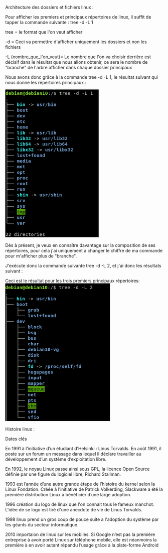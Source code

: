Architecture des dossiers et fichiers linux :

Pour afficher les premiers et principaux répertoires de linux, il suffit de tapper la commande suivante : tree -d -L 1

tree = le format que l'on veut afficher 

-d = Ceci va permettre d'afficher uniquement les dossiers et non les fichiers

-L (nombre_que_l'on_veut)= Le nombre que l'on va choisir derrière est décisif dans le résultat que nous allons obtenir, ce sera le nombre de "branche" de l'arbre afficher dans chaque dossier principaux

Nous avons donc grâce à la commande tree -d -L 1, le résultat suivant qui nous donne les répertoires principaux :


![alt text](https://github.com/kevinguyodo/linux/blob/main/Cours%20linux%201.PNG?raw=true)

Dès à présent, je veux en connaître davantage sur la composition de ses répertoires, pour cela j'ai uniquement à changer le chiffre de ma commande pour m'afficher plus de "branche".

J'exécute donc la commande suivante tree -d -L 2, et j'ai donc les résultats suivant :

Ceci est le résultat pour les trois premiers principaux répertoires: 
![alt text](https://github.com/kevinguyodo/linux/blob/main/bin%20boot%20dev.PNG?raw=true)




Histoire linux :

Dates clés

En 1991 à l’initiative d’un étudiant d’Helsinki : Linus Torvalds. En août 1991, il poste sur un forum un message dans lequel il déclare travailler au développement d’un système d’exploitation libre.

En 1992, le noyau Linux passe ainsi sous GPL, la licence Open Source définie par une figure du logiciel libre, Richard Stallman.

1993 est l’année d’une autre grande étape de l’histoire du kernel selon la Linux Fondation. Créée à l’initiative de Patrick Volkerding, Slackware a été la première distribution Linux à bénéficier d’une large adoption.

1996 création du logo de linux que l'on connait tous le fameux manchot. L'idée de se logo est tiré d'une anecdote de vie de Linus Torvalds.

1998 linux prend un gros coup de pouce suite a l'adoption du système par les géants du secteur informatique.

2010 importaion de linux sur les mobiles. Si Google n’est pas la première entreprise à avoir porté Linux sur téléphone mobile, elle est néanmoins la première à en avoir autant répandu l’usage grâce à la plate-forme Android
